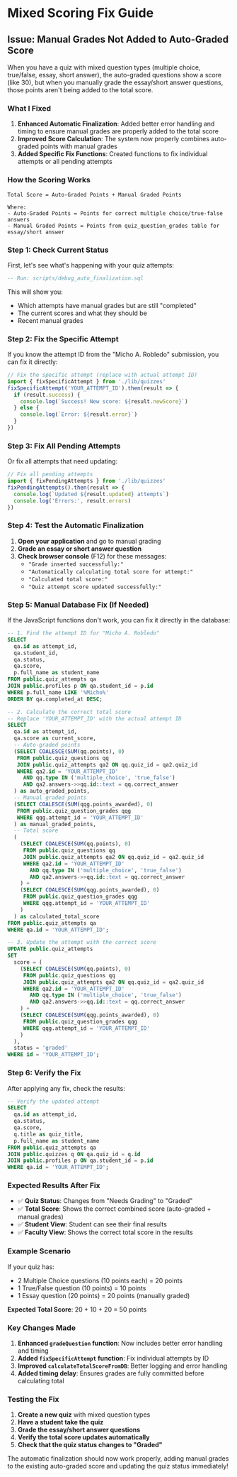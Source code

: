 # Mixed Scoring Fix Guide

## Issue: Manual Grades Not Added to Auto-Graded Score

When you have a quiz with mixed question types (multiple choice, true/false, essay, short answer), the auto-graded questions show a score (like 30), but when you manually grade the essay/short answer questions, those points aren't being added to the total score.

### What I Fixed

1. **Enhanced Automatic Finalization**: Added better error handling and timing to ensure manual grades are properly added to the total score
2. **Improved Score Calculation**: The system now properly combines auto-graded points with manual grades
3. **Added Specific Fix Functions**: Created functions to fix individual attempts or all pending attempts

### How the Scoring Works

```
Total Score = Auto-Graded Points + Manual Graded Points

Where:
- Auto-Graded Points = Points for correct multiple choice/true-false answers
- Manual Graded Points = Points from quiz_question_grades table for essay/short answer
```

### Step 1: Check Current Status

First, let's see what's happening with your quiz attempts:

```sql
-- Run: scripts/debug_auto_finalization.sql
```

This will show you:
- Which attempts have manual grades but are still "completed"
- The current scores and what they should be
- Recent manual grades

### Step 2: Fix the Specific Attempt

If you know the attempt ID from the "Micho A. Robledo" submission, you can fix it directly:

```javascript
// Fix the specific attempt (replace with actual attempt ID)
import { fixSpecificAttempt } from './lib/quizzes'
fixSpecificAttempt('YOUR_ATTEMPT_ID').then(result => {
  if (result.success) {
    console.log(`Success! New score: ${result.newScore}`)
  } else {
    console.log(`Error: ${result.error}`)
  }
})
```

### Step 3: Fix All Pending Attempts

Or fix all attempts that need updating:

```javascript
// Fix all pending attempts
import { fixPendingAttempts } from './lib/quizzes'
fixPendingAttempts().then(result => {
  console.log(`Updated ${result.updated} attempts`)
  console.log('Errors:', result.errors)
})
```

### Step 4: Test the Automatic Finalization

1. **Open your application** and go to manual grading
2. **Grade an essay or short answer question**
3. **Check browser console** (F12) for these messages:
   - `"Grade inserted successfully:"`
   - `"Automatically calculating total score for attempt:"`
   - `"Calculated total score:"`
   - `"Quiz attempt score updated successfully:"`

### Step 5: Manual Database Fix (If Needed)

If the JavaScript functions don't work, you can fix it directly in the database:

```sql
-- 1. Find the attempt ID for "Micho A. Robledo"
SELECT 
  qa.id as attempt_id,
  qa.student_id,
  qa.status,
  qa.score,
  p.full_name as student_name
FROM public.quiz_attempts qa
JOIN public.profiles p ON qa.student_id = p.id
WHERE p.full_name LIKE '%Micho%'
ORDER BY qa.completed_at DESC;

-- 2. Calculate the correct total score
-- Replace 'YOUR_ATTEMPT_ID' with the actual attempt ID
SELECT 
  qa.id as attempt_id,
  qa.score as current_score,
  -- Auto-graded points
  (SELECT COALESCE(SUM(qq.points), 0)
   FROM public.quiz_questions qq
   JOIN public.quiz_attempts qa2 ON qq.quiz_id = qa2.quiz_id
   WHERE qa2.id = 'YOUR_ATTEMPT_ID'
     AND qq.type IN ('multiple_choice', 'true_false')
     AND qa2.answers->>qq.id::text = qq.correct_answer
  ) as auto_graded_points,
  -- Manual graded points
  (SELECT COALESCE(SUM(qqg.points_awarded), 0)
   FROM public.quiz_question_grades qqg
   WHERE qqg.attempt_id = 'YOUR_ATTEMPT_ID'
  ) as manual_graded_points,
  -- Total score
  (
    (SELECT COALESCE(SUM(qq.points), 0)
     FROM public.quiz_questions qq
     JOIN public.quiz_attempts qa2 ON qq.quiz_id = qa2.quiz_id
     WHERE qa2.id = 'YOUR_ATTEMPT_ID'
       AND qq.type IN ('multiple_choice', 'true_false')
       AND qa2.answers->>qq.id::text = qq.correct_answer
    ) +
    (SELECT COALESCE(SUM(qqg.points_awarded), 0)
     FROM public.quiz_question_grades qqg
     WHERE qqg.attempt_id = 'YOUR_ATTEMPT_ID'
    )
  ) as calculated_total_score
FROM public.quiz_attempts qa
WHERE qa.id = 'YOUR_ATTEMPT_ID';

-- 3. Update the attempt with the correct score
UPDATE public.quiz_attempts 
SET 
  score = (
    (SELECT COALESCE(SUM(qq.points), 0)
     FROM public.quiz_questions qq
     JOIN public.quiz_attempts qa2 ON qq.quiz_id = qa2.quiz_id
     WHERE qa2.id = 'YOUR_ATTEMPT_ID'
       AND qq.type IN ('multiple_choice', 'true_false')
       AND qa2.answers->>qq.id::text = qq.correct_answer
    ) +
    (SELECT COALESCE(SUM(qqg.points_awarded), 0)
     FROM public.quiz_question_grades qqg
     WHERE qqg.attempt_id = 'YOUR_ATTEMPT_ID'
    )
  ),
  status = 'graded'
WHERE id = 'YOUR_ATTEMPT_ID';
```

### Step 6: Verify the Fix

After applying any fix, check the results:

```sql
-- Verify the updated attempt
SELECT 
  qa.id as attempt_id,
  qa.status,
  qa.score,
  q.title as quiz_title,
  p.full_name as student_name
FROM public.quiz_attempts qa
JOIN public.quizzes q ON qa.quiz_id = q.id
JOIN public.profiles p ON qa.student_id = p.id
WHERE qa.id = 'YOUR_ATTEMPT_ID';
```

### Expected Results After Fix

- ✅ **Quiz Status**: Changes from "Needs Grading" to "Graded"
- ✅ **Total Score**: Shows the correct combined score (auto-graded + manual grades)
- ✅ **Student View**: Student can see their final results
- ✅ **Faculty View**: Shows the correct total score in the results

### Example Scenario

If your quiz has:
- 2 Multiple Choice questions (10 points each) = 20 points
- 1 True/False question (10 points) = 10 points
- 1 Essay question (20 points) = 20 points (manually graded)

**Expected Total Score**: 20 + 10 + 20 = 50 points

### Key Changes Made

1. **Enhanced `gradeQuestion` function**: Now includes better error handling and timing
2. **Added `fixSpecificAttempt` function**: Fix individual attempts by ID
3. **Improved `calculateTotalScoreFromDB`**: Better logging and error handling
4. **Added timing delay**: Ensures grades are fully committed before calculating total

### Testing the Fix

1. **Create a new quiz** with mixed question types
2. **Have a student take the quiz**
3. **Grade the essay/short answer questions**
4. **Verify the total score updates automatically**
5. **Check that the quiz status changes to "Graded"**

The automatic finalization should now work properly, adding manual grades to the existing auto-graded score and updating the quiz status immediately!






























